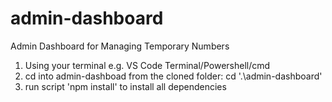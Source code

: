 # admin-dashboard
Admin Dashboard for Managing Temporary Numbers

1. Using your terminal e.g. VS Code Terminal/Powershell/cmd
2. cd into admin-dashboad from the cloned folder: cd '.\admin-dashboard'
3. run script 'npm install' to install all dependencies  